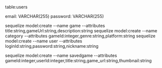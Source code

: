 table:users

email: VARCHAR(255)
password: VARCHAR(255)


sequelize model:create --name game --attributes title:string,gameUrl:string,description:string
sequelize model:create --name category --attributes gameId:integer,genre:string,platform:string
sequelize model:create --name user --attributes loginId:string,password:string,nickname:string

sequelize model:create --name savedgame --attributes gameId:integer,userId:integer,title:string,game_url:string,thumbnail:string
